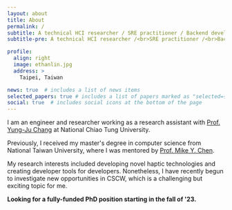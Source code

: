 ```yaml
---
layout: about
title: About
permalink: /
subtitle: A technical HCI researcher / SRE practitioner / Backend developer
subtitle-pre: A technical HCI researcher /<br>SRE practitioner /<br>Backend developer

profile:
  align: right
  image: ethanlin.jpg
  address: >
    Taipei, Taiwan

news: true  # includes a list of news items
selected_papers: true # includes a list of papers marked as "selected={true}"
social: true  # includes social icons at the bottom of the page
---
```

I am an engineer and researcher working as a research assistant with [Prof. Yung-Ju Chang](https://www.armuro.info/) at National Chiao Tung University.

Previously, I received my master's degree in computer science from National Taiwan University, where I was mentored by [Prof. Mike Y. Chen](https://mikechen.com/).

My research interests included developing novel haptic technologies and creating developer tools for developers. Nonetheless, I have recently begun to investigate new opportunities in CSCW, which is a challenging but exciting topic for me.

**Looking for a fully-funded PhD position starting in the fall of '23.**
